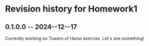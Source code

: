 # Revision history for Homework1

## 0.1.0.0 -- 2024--12--17

Currently working on Towers of Hanoi exercise.
Let's see something!
